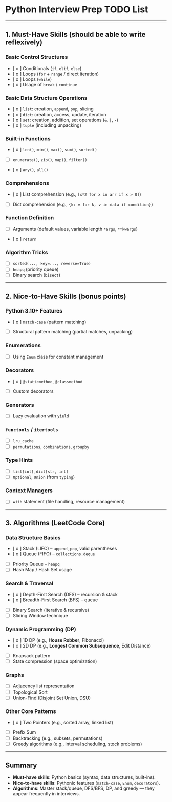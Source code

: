 # Python Interview Prep TODO List

---

## 1. Must-Have Skills (should be able to write reflexively)

### Basic Control Structures
- [ o ] Conditionals (`if`, `elif`, `else`)
- [ o ] Loops (`for` + `range` / direct iteration)
- [ o ] Loops (`while`)
- [ o ] Usage of `break` / `continue`

### Basic Data Structure Operations
- [ o ] `list`: creation, `append`, `pop`, slicing
- [ o ] `dict`: creation, access, update, iteration
- [ o ] `set`: creation, addition, set operations (`&`, `|`, `-`)
- [ o ] `tuple` (including unpacking)

### Built-in Functions
- [ o ] `len()`, `min()`, `max()`, `sum()`, `sorted()`
- [ ] `enumerate()`, `zip()`, `map()`, `filter()`
- [ o ] `any()`, `all()`

### Comprehensions
- [ o ] List comprehension (e.g., `[x*2 for x in arr if x > 0]`)
- [ ] Dict comprehension (e.g., `{k: v for k, v in data if condition}`)

### Function Definition
- [ ] Arguments (default values, variable length `*args`, `**kwargs`)
- [ o ] `return`

### Algorithm Tricks
- [ ] `sorted(..., key=..., reverse=True)`
- [ ] `heapq` (priority queue)
- [ ] Binary search (`bisect`)

---

## 2. Nice-to-Have Skills (bonus points)

### Python 3.10+ Features
- [ o ] `match-case` (pattern matching)
- [ ] Structural pattern matching (partial matches, unpacking)

### Enumerations
- [ ] Using `Enum` class for constant management

### Decorators
- [ o ] `@staticmethod`, `@classmethod`
- [ ] Custom decorators

### Generators
- [ ] Lazy evaluation with `yield`

### `functools` / `itertools`
- [ ] `lru_cache`
- [ ] `permutations`, `combinations`, `groupby`

### Type Hints
- [ ] `list[int]`, `dict[str, int]`
- [ ] `Optional`, `Union` (from `typing`)

### Context Managers
- [ ] `with` statement (file handling, resource management)

---

## 3. Algorithms (LeetCode Core)

### Data Structure Basics
- [ o ] Stack (LIFO) – `append`, `pop`, valid parentheses
- [ o ] Queue (FIFO) – `collections.deque`
- [ ] Priority Queue – `heapq`
- [ ] Hash Map / Hash Set usage

### Search & Traversal
- [ o ] Depth-First Search (DFS) – recursion & stack
- [ o ] Breadth-First Search (BFS) – queue
- [ ] Binary Search (iterative & recursive)
- [ ] Sliding Window technique

### Dynamic Programming (DP)
- [ o ] 1D DP (e.g., **House Robber**, Fibonacci)
- [ o ] 2D DP (e.g., **Longest Common Subsequence**, Edit Distance)
- [ ] Knapsack pattern
- [ ] State compression (space optimization)

### Graphs
- [ ] Adjacency list representation
- [ ] Topological Sort
- [ ] Union-Find (Disjoint Set Union, DSU)

### Other Core Patterns
- [ o ] Two Pointers (e.g., sorted array, linked list)
- [ ] Prefix Sum
- [ ] Backtracking (e.g., subsets, permutations)
- [ ] Greedy algorithms (e.g., interval scheduling, stock problems)

---

## Summary
- **Must-have skills**: Python basics (syntax, data structures, built-ins).  
- **Nice-to-have skills**: Pythonic features (`match-case`, `Enum`, `decorators`).  
- **Algorithms**: Master stack/queue, DFS/BFS, DP, and greedy — they appear frequently in interviews.
